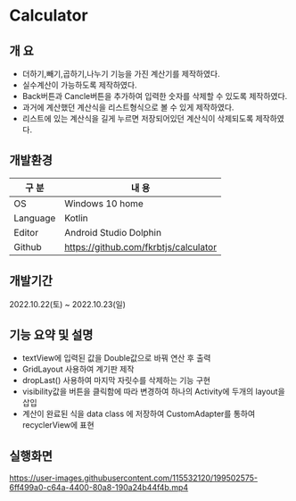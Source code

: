 # Calculator

## 개 요
- 더하기,빼기,곱하기,나누기 기능을 가진 계산기를 제작하였다.
- 실수계산이 가능하도록 제작하였다.
- Back버튼과 Cancle버튼을 추가하여 입력한 숫자를 삭제할 수 있도록 제작하였다. 
- 과거에 계산했던 계산식을 리스트형식으로 볼 수 있게 제작하였다.
- 리스트에 있는 계산식을 길게 누르면 저장되어있던 계산식이 삭제되도록 제작하였다.

## 개발환경

| 구 분 | 내 용 |
| --- | --- |
| OS | Windows 10 home |
| Language | Kotlin |
| Editor | Android Studio Dolphin |
| Github | https://github.com/fkrbtjs/calculator |

## 개발기간

2022.10.22(토) ~ 2022.10.23(일)

## 기능 요약 및 설명
- textView에 입력된 값을 Double값으로 바꿔 연산 후 출력
- GridLayout 사용하여 계기판 제작
- dropLast() 사용하여 마지막 자릿수를 삭제하는 기능 구현
- visibility값을 버튼을 클릭함에 따라 변경하여 하나의 Activity에 두개의 layout을 삽입
- 계산이 완료된 식을 data class 에 저장하여 CustomAdapter를 통하여 recyclerView에 표현

## 실행화면

https://user-images.githubusercontent.com/115532120/199502575-6ff499a0-c64a-4400-80a8-190a24b44f4b.mp4

